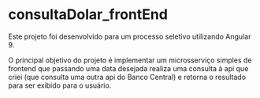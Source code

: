 # consultaDolar_frontEnd

Este projeto foi desenvolvido para um processo seletivo utilizando Angular 9.

O principal objetivo do projeto é implementar um microsserviço simples de frontend que passando uma data desejada realiza uma consulta à api que criei (que consulta uma outra api do Banco Central) e retorna o resultado para ser exibido para o usuário.